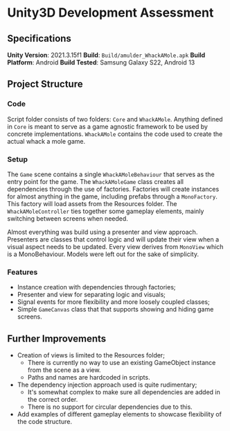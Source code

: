 # Unity3D Development Assessment

## Specifications
**Unity Version**: 2021.3.15f1
**Build**: `Build/amulder_WhackAMole.apk`
**Build Platform**: Android
**Build Tested**: Samsung Galaxy S22, Android 13

## Project Structure
### Code
Script folder consists of two folders: `Core` and `WhackAMole`. Anything defined in `Core` is meant to serve as a game agnostic framework to be used by concrete implementations. `WhackAMole` contains the code used to create the actual whack a mole game.

### Setup
The `Game` scene contains a single `WhackAMoleBehaviour` that serves as the entry point for the game. The `WhackAMoleGame` class creates all dependencies through the use of factories. Factories will create instances for almost anything in the game, including prefabs through a `MonoFactory`. This factory will load assets from the Resources folder. The `WhackAMoleController` ties together some gameplay elements, mainly switching between screens when needed.

Almost everything was build using a presenter and view approach. Presenters are classes that control logic and will update their view when a visual aspect needs to be updated. Every view derives from `MonoView` which is a MonoBehaviour. Models were left out for the sake of simplicity.

### Features
 - Instance creation with dependencies through factories;
 - Presenter and view for separating logic and visuals;
 - Signal events for more flexibility and more loosely coupled classes;
 - Simple `GameCanvas` class that that supports showing and hiding game screens.

## Further Improvements
 - Creation of views is limited to the Resources folder;
	 - There is currently no way  to use an existing GameObject instance from the scene as a view.
	 - Paths and names are hardcoded in scripts.
 - The dependency injection approach used is quite rudimentary;
	 - It's somewhat complex to make sure all dependencies are added in the correct order.
	 - There is no support for circular dependencies due to this.
 - Add examples of different gameplay elements to showcase flexibility of the code structure.